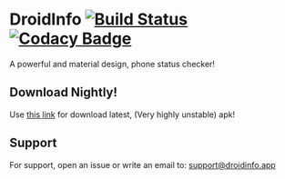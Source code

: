 
# DroidInfo [![Build Status](https://travis-ci.com/k4ppaj/DroidInfo.svg?token=7MBxtqGZzGucs8zo21yy&branch=master)](https://travis-ci.com/k4ppaj/DroidInfo) [![Codacy Badge](https://api.codacy.com/project/badge/Grade/69de0c2e1fe346eeab9a45c6d5b271b5)](https://www.codacy.com?utm_source=github.com&amp;utm_medium=referral&amp;utm_content=k4ppaj/DroidInfo&amp;utm_campaign=Badge_Grade)

A powerful and material design, phone status checker!

## Download Nightly!

Use [this link](https://k4ppaj.github.io/DroidInfo/download.html) for download latest, (Very highly unstable) apk!

## Support 

For support, open an issue or write an email to: support@droidinfo.app
